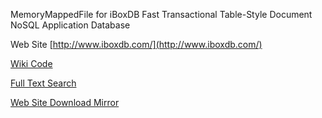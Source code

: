 MemoryMappedFile for iBoxDB Fast Transactional Table-Style Document NoSQL Application Database


Web Site  [http://www.iboxdb.com/](http://www.iboxdb.com/)

[Wiki Code](https://github.com/iboxdb/forjava/wiki)

[Full Text Search](https://github.com/iboxdb/ftserver)

[Web Site Download Mirror](https://sourceforge.net/projects/application-database/files/latest/download)
